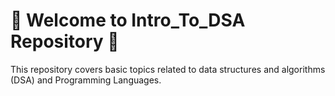 # 🎯 Welcome to Intro_To_DSA Repository 🎯



This repository covers basic topics related to data structures and algorithms (DSA) and Programming Languages.
